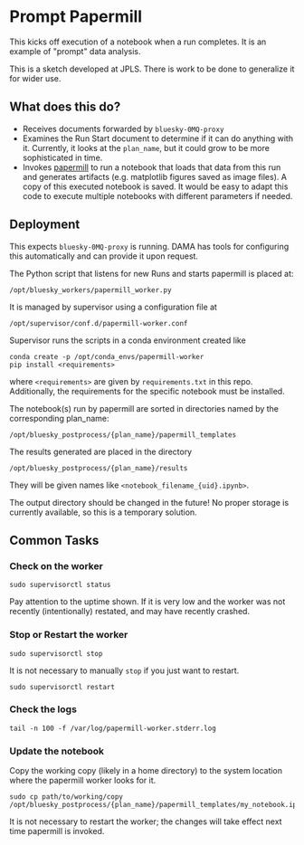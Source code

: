 # Prompt Papermill

This kicks off execution of a notebook when a run completes. It is an example of
"prompt" data analysis.

This is a sketch developed at JPLS. There is work to be done to generalize it for
wider use.

## What does this do?

* Receives documents forwarded by ``bluesky-0MQ-proxy``
* Examines the Run Start document to determine if it can do anything with it.
  Currently, it looks at the ``plan_name``, but it could grow to be more
  sophisticated in time.
* Invokes [papermill](https://papermill.readthedocs.io/en/latest/) to run a
  notebook that loads that data from this run and generates artifacts (e.g.
  matplotlib figures saved as image files). A copy of this executed notebook is
  saved. It would be easy to adapt this code to execute multiple notebooks with
  different parameters if needed.

## Deployment

This expects `bluesky-0MQ-proxy` is running. DAMA has tools for configuring
this automatically and can provide it upon request.

The Python script that listens for new Runs and starts papermill is placed at:

```
/opt/bluesky_workers/papermill_worker.py
```

It is managed by supervisor using a configuration file at

```
/opt/supervisor/conf.d/papermill-worker.conf
```

Supervisor runs the scripts in a conda environment created like

```
conda create -p /opt/conda_envs/papermill-worker
pip install <requirements>
```

where `<requirements>` are given by `requirements.txt` in this repo.
Additionally, the requirements for the specific notebook must be installed.

The notebook(s) run by papermill are sorted in directories named by the
corresponding plan_name:

```
/opt/bluesky_postprocess/{plan_name}/papermill_templates
```

The results generated are placed in the directory

```
/opt/bluesky_postprocess/{plan_name}/results
```

They will be given names like `<notebook_filename_{uid}.ipynb>`.

The output directory should be changed in the future! No proper storage is
currently available, so this is a temporary solution.

## Common Tasks

### Check on the worker

```
sudo supervisorctl status
```

Pay attention to the uptime shown. If it is very low and the worker was not
recently (intentionally) restated, and may have recently crashed.

### Stop or Restart the worker

```
sudo supervisorctl stop
```

It is not necessary to manually `stop` if you just want to restart.

```
sudo supervisorctl restart
```

### Check the logs

```
tail -n 100 -f /var/log/papermill-worker.stderr.log 
```

### Update the notebook

Copy the working copy (likely in a home directory) to the system location where
the papermill worker looks for it.

```
sudo cp path/to/working/copy /opt/bluesky_postprocess/{plan_name}/papermill_templates/my_notebook.ipynb
```

It is not necessary to restart the worker; the changes will take effect next
time papermill is invoked.
